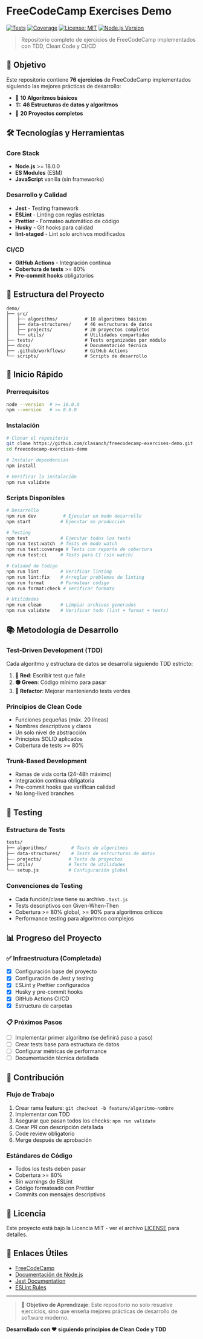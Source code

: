 # FreeCodeCamp Exercises Demo

[![Tests](https://github.com/clasanch/freecodecamp-exercises-demo/actions/workflows/ci.yml/badge.svg)](https://github.com/clasanch/freecodecamp-exercises-demo/actions/workflows/ci.yml)
[![Coverage](https://img.shields.io/badge/coverage-0%25-red)](https://github.com/clasanch/freecodecamp-exercises-demo)
[![License: MIT](https://img.shields.io/badge/License-MIT-yellow.svg)](https://opensource.org/licenses/MIT)
[![Node.js Version](https://img.shields.io/badge/node-%3E%3D18.0.0-brightgreen)](https://nodejs.org/)

> Repositorio completo de ejercicios de FreeCodeCamp implementados con TDD,
> Clean Code y CI/CD

## 🎯 Objetivo

Este repositorio contiene **76 ejercicios** de FreeCodeCamp implementados
siguiendo las mejores prácticas de desarrollo:

- 🧮 **10 Algoritmos básicos**
- 🏗️ **46 Estructuras de datos y algoritmos**
- 🚀 **20 Proyectos completos**

## 🛠️ Tecnologías y Herramientas

### Core Stack

- **Node.js** >= 18.0.0
- **ES Modules** (ESM)
- **JavaScript** vanilla (sin frameworks)

### Desarrollo y Calidad

- **Jest** - Testing framework
- **ESLint** - Linting con reglas estrictas
- **Prettier** - Formateo automático de código
- **Husky** - Git hooks para calidad
- **lint-staged** - Lint solo archivos modificados

### CI/CD

- **GitHub Actions** - Integración continua
- **Cobertura de tests** >= 80%
- **Pre-commit hooks** obligatorios

## 📁 Estructura del Proyecto

```
demo/
├── src/
│   ├── algorithms/          # 10 algoritmos básicos
│   ├── data-structures/     # 46 estructuras de datos
│   ├── projects/            # 20 proyectos completos
│   └── utils/               # Utilidades compartidas
├── tests/                   # Tests organizados por módulo
├── docs/                    # Documentación técnica
├── .github/workflows/       # GitHub Actions
└── scripts/                 # Scripts de desarrollo
```

## 🚀 Inicio Rápido

### Prerrequisitos

```bash
node --version  # >= 18.0.0
npm --version   # >= 8.0.0
```

### Instalación

```bash
# Clonar el repositorio
git clone https://github.com/clasanch/freecodecamp-exercises-demo.git
cd freecodecamp-exercises-demo

# Instalar dependencias
npm install

# Verificar la instalación
npm run validate
```

### Scripts Disponibles

```bash
# Desarrollo
npm run dev          # Ejecutar en modo desarrollo
npm start           # Ejecutar en producción

# Testing
npm test            # Ejecutar todos los tests
npm run test:watch  # Tests en modo watch
npm run test:coverage # Tests con reporte de cobertura
npm run test:ci     # Tests para CI (sin watch)

# Calidad de Código
npm run lint        # Verificar linting
npm run lint:fix    # Arreglar problemas de linting
npm run format      # Formatear código
npm run format:check # Verificar formato

# Utilidades
npm run clean       # Limpiar archivos generados
npm run validate    # Verificar todo (lint + format + tests)
```

## 📚 Metodología de Desarrollo

### Test-Driven Development (TDD)

Cada algoritmo y estructura de datos se desarrolla siguiendo TDD estricto:

1. **🔴 Red**: Escribir test que falle
2. **🟢 Green**: Código mínimo para pasar
3. **🔵 Refactor**: Mejorar manteniendo tests verdes

### Principios de Clean Code

- Funciones pequeñas (máx. 20 líneas)
- Nombres descriptivos y claros
- Un solo nivel de abstracción
- Principios SOLID aplicados
- Cobertura de tests >= 80%

### Trunk-Based Development

- Ramas de vida corta (24-48h máximo)
- Integración continua obligatoria
- Pre-commit hooks que verifican calidad
- No long-lived branches

## 🧪 Testing

### Estructura de Tests

```bash
tests/
├── algorithms/         # Tests de algoritmos
├── data-structures/    # Tests de estructuras de datos
├── projects/          # Tests de proyectos
├── utils/             # Tests de utilidades
└── setup.js           # Configuración global
```

### Convenciones de Testing

- Cada función/clase tiene su archivo `.test.js`
- Tests descriptivos con Given-When-Then
- Cobertura >= 80% global, >= 90% para algoritmos críticos
- Performance testing para algoritmos complejos

## 📊 Progreso del Proyecto

### ✅ Infraestructura (Completada)

- [x] Configuración base del proyecto
- [x] Configuración de Jest y testing
- [x] ESLint y Prettier configurados
- [x] Husky y pre-commit hooks
- [x] GitHub Actions CI/CD
- [x] Estructura de carpetas

### 📋 Próximos Pasos

- [ ] Implementar primer algoritmo (se definirá paso a paso)
- [ ] Crear tests base para estructura de datos
- [ ] Configurar métricas de performance
- [ ] Documentación técnica detallada

## 🤝 Contribución

### Flujo de Trabajo

1. Crear rama feature: `git checkout -b feature/algoritmo-nombre`
2. Implementar con TDD
3. Asegurar que pasan todos los checks: `npm run validate`
4. Crear PR con descripción detallada
5. Code review obligatorio
6. Merge después de aprobación

### Estándares de Código

- Todos los tests deben pasar
- Cobertura >= 80%
- Sin warnings de ESLint
- Código formateado con Prettier
- Commits con mensajes descriptivos

## 📝 Licencia

Este proyecto está bajo la Licencia MIT - ver el archivo [LICENSE](LICENSE) para
detalles.

## 🔗 Enlaces Útiles

- [FreeCodeCamp](https://www.freecodecamp.org/)
- [Documentación de Node.js](https://nodejs.org/docs/)
- [Jest Documentation](https://jestjs.io/docs/getting-started)
- [ESLint Rules](https://eslint.org/docs/rules/)

---

> 🎯 **Objetivo de Aprendizaje**: Este repositorio no solo resuelve ejercicios,
> sino que enseña mejores prácticas de desarrollo de software moderno.

**Desarrollado con ❤️ siguiendo principios de Clean Code y TDD**
